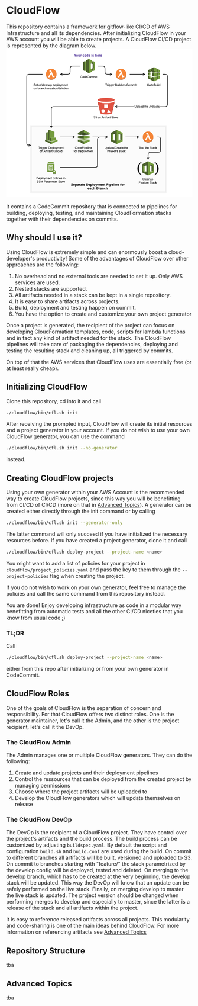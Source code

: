 # CloudFlow

This repository contains a framework for gitflow-like CI/CD of AWS Infrastructure and all its dependencies. After initializing
CloudFlow in your AWS account you will be able to create projects. A CloudFlow CI/CD project is represented by the diagram below.
![](images/project_architecture.png)

It contains a CodeCommit repository that is connected to
pipelines for building, deploying, testing, and maintaining CloudFormation stacks together with their dependencies on commits.

## Why should I use it?

Using CloudFlow is extremely simple and can enormously boost a cloud-developer's productivity! Some of the advantages of CloudFlow over other approaches are the following:

1) No overhead and no external tools are needed to set it up. Only AWS services are used.
2) Nested stacks are supported.
3) All artifacts needed in a stack can be kept in a single repository.
4) It is easy to share artifacts across projects.
5) Build, deployment and testing happen on commit.
6) You have the option to create and customize your own project generator

Once a project is generated, the recipient of the project can focus on developing CloudFormation templates, code, scripts for lambda functions and in fact any kind of artifact needed for the stack. The CloudFlow pipelines will take care of packaging the dependencies, deploying and testing the resulting stack and cleaning up, all triggered by commits.

On top of that the AWS services that CloudFlow uses are essentially free (or at least really cheap).

## Initializing CloudFlow

Clone this repository, cd into it and call

```bash
./cloudflow/bin/cfl.sh init
```

After receiving the prompted input, CloudFlow will create its initial resources and a project generator in your account. If you
do not wish to use your own CloudFlow generator, you can use the command

```bash
./cloudflow/bin/cfl.sh init --no-generator
```

instead.

## Creating CloudFlow projects

 Using your own generator within your AWS Account is the recommended way to create CloudFlow projects, since this way you will be benefitting from CI/CD of CI/CD (more on that in [Advanced Topics](#advanced-topics)).
A generator can be created either directly through the init command or by calling

```bash
./cloudflow/bin/cfl.sh init --generator-only
```

The latter command will only succeed if you have initialized the necessary resources before. If you have created a project generator, clone it and call

```bash
./cloudflow/bin/cfl.sh deploy-project --project-name <name>
```

You might want to add a list of policies for your project in ```cloudflow/project_policies.yaml``` and pass the key to them through the ```--project-policies``` flag when creating the project.

If you do not wish to work on your own generator, feel free to manage the policies and call the same command from this repository instead.

You are done! Enjoy developing infrastructure as code in a modular way benefitting from automatic tests and all the other CI/CD niceties
that you know from usual code ;)

### TL;DR

Call

```bash
./cloudflow/bin/cfl.sh deploy-project --project-name <name>
```

either from this repo after initializing or from your own generator in CodeCommit.

## CloudFlow Roles

One of the goals of CloudFlow is the separation of concern and responsibility. For that CloudFlow offers two distinct roles. One is the generator maintainer, let's call it the Admin, and the other is the project recipient, let's call it the DevOp.

### The CloudFlow Admin

The Admin manages one or multiple CloudFlow generators. They can do the following:

  1) Create and update projects and their deployment pipelines
  2) Control the ressources that can be deployed from the created project by managing permissions
  3) Choose where the project artifacts will be uploaded to
  4) Develop the CloudFlow generators which will update themselves on release

### The CloudFlow DevOp

The DevOp is the recipient of a CloudFlow project. They have control over the project's artifacts and the build process. The build process can be customized by adjusting ```buildspec.yaml```. By default the script and
configuration ```build.sh``` and ```build.conf``` are used during the build. On commit to different branches
all artifacts will be built, versioned and uploaded to S3. On commit to branches starting with
"feature/" the stack parametrized by the develop config will be deployed, tested and deleted.
On merging to the develop branch, which has to be created at the very beginning, the develop stack will be updated. This way the DevOp will know that an update can be safely performed on the live stack. Finally, on merging develop to master the live stack is updated. The project version should be changed when performing merges to develop and especially to master, since the latter is a release of the stack and all artifacts within the project.

It is easy to reference released artifacts across all projects. This modularity and code-sharing is one of the main ideas behind CloudFlow. For more information on referencing artifacts see [Advanced Topics](#advanced-topics)

## Repository Structure

tba

## Advanced Topics

tba
